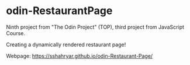 # odin-RestaurantPage

Ninth project from "The Odin Project" (TOP), third project from JavaScript Course.

Creating a dynamically rendered restaurant page!

Webpage: https://sshahryar.github.io/odin-Restaurant-Page/
